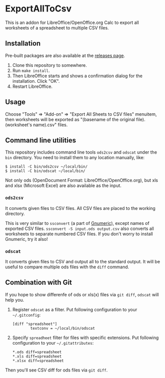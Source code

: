 # ExportAllToCsv

This is an addon for LibreOffice/OpenOffice.org Calc to export all worksheets of a spreadsheet to multiple CSV files.

## Installation

Pre-built packages are also available at the [releases page](https://github.com/clear-code/libreoffice-export-all-to-csv/releases).

 1. Clone this repository to somewhere.
 2. Run `make install`.
 3. Then LibreOffice starts and shows a confirmation dialog for the installation. Click "OK".
 4. Restart LibreOffice.

## Usage

Choose "Tools" => "Add-on" => "Export All Sheets to CSV files" menuitem, then worksheets will be exported as "(basename of the original file).(worksheet's name).csv" files.

## Command line utilities

This repository includes command line tools `ods2csv` and `odscat` under the `bin` directory. You need to install them to any location manually, like:

~~~bash:
$ install -C bin/ods2csv ~/local/bin/
$ install -C bin/odscat ~/local/bin/
~~~

Not only ods (OpenDocument Format: LibreOffice/OpenOffice.org), but xls and xlsx (Microsoft Excel) are also available as the input.

### `ods2csv`

It converts given files to CSV files. All CSV files are placed to the working directory.

This is very similar to `ssconvert` (a part of [Gnumeric](http://www.gnumeric.org/)), except names of exported CSV files. `ssconvert -S input.ods output.csv` also converts all worksheets to separate numbered CSV files. If you don't worry to install Gnumeric, try it also!

### `odscat`

It converts given files to CSV and output all to the standard output. It will be useful to compare multiple ods files with the `diff` command.

## Combination with Git

If you hope to show differenfe of ods or xls(x) files via `git diff`, `odscat` will help you.

1. Register `odscat` as a filter. Put following configuration to your `~/.gitconfig`:
   
   ~~~
   [diff "spreadsheet"]
           textconv = ~/local/bin/odscat
   ~~~
   
2. Specify `spreadheet` filter for files with specific extensions. Put following configuration to your `~/.gitattributes`:
   
   ~~~
   *.ods diff=spreadsheet
   *.xls diff=spreadsheet
   *.xlsx diff=spreadsheet
   ~~~

Then you'll see CSV diff for ods files via `git diff`.

